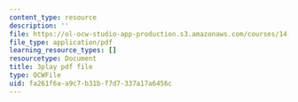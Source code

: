 ```yaml
---
content_type: resource
description: ''
file: https://ol-ocw-studio-app-production.s3.amazonaws.com/courses/14-01sc-principles-of-microeconomics-fall-2011/fa261f6aa9c7b31bf7d7337a17a6456c_pmolioUklXI.pdf
file_type: application/pdf
learning_resource_types: []
resourcetype: Document
title: 3play pdf file
type: OCWFile
uid: fa261f6a-a9c7-b31b-f7d7-337a17a6456c
---
```

